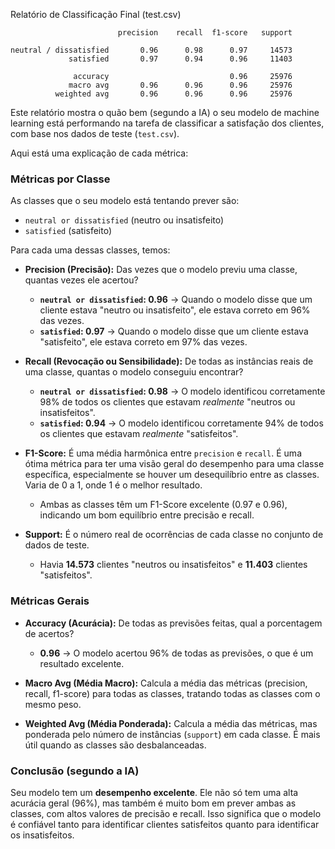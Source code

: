 Relatório de Classificação Final (test.csv)
 ```csv
                         precision    recall  f1-score   support

neutral / dissatisfied       0.96      0.98      0.97     14573
              satisfied       0.97      0.94      0.96     11403

               accuracy                           0.96     25976
              macro avg       0.96      0.96      0.96     25976
           weighted avg       0.96      0.96      0.96     25976
```

Este relatório mostra o quão bem (segundo a IA) o seu modelo de machine learning está performando na tarefa de classificar a satisfação dos clientes, com base nos dados de teste (`test.csv`).

Aqui está uma explicação de cada métrica:

### **Métricas por Classe**

As classes que o seu modelo está tentando prever são:
* `neutral or dissatisfied` (neutro ou insatisfeito)
* `satisfied` (satisfeito)

Para cada uma dessas classes, temos:

* **Precision (Precisão):** Das vezes que o modelo previu uma classe, quantas vezes ele acertou?
    * **`neutral or dissatisfied`: 0.96** -> Quando o modelo disse que um cliente estava "neutro ou insatisfeito", ele estava correto em 96% das vezes.
    * **`satisfied`: 0.97** -> Quando o modelo disse que um cliente estava "satisfeito", ele estava correto em 97% das vezes.

* **Recall (Revocação ou Sensibilidade):** De todas as instâncias reais de uma classe, quantas o modelo conseguiu encontrar?
    * **`neutral or dissatisfied`: 0.98** -> O modelo identificou corretamente 98% de todos os clientes que estavam *realmente* "neutros ou insatisfeitos".
    * **`satisfied`: 0.94** -> O modelo identificou corretamente 94% de todos os clientes que estavam *realmente* "satisfeitos".

* **F1-Score:** É uma média harmônica entre `precision` e `recall`. É uma ótima métrica para ter uma visão geral do desempenho para uma classe específica, especialmente se houver um desequilíbrio entre as classes. Varia de 0 a 1, onde 1 é o melhor resultado.
    * Ambas as classes têm um F1-Score excelente (0.97 e 0.96), indicando um bom equilíbrio entre precisão e recall.

* **Support:** É o número real de ocorrências de cada classe no conjunto de dados de teste.
    * Havia **14.573** clientes "neutros ou insatisfeitos" e **11.403** clientes "satisfeitos".

### **Métricas Gerais**

* **Accuracy (Acurácia):** De todas as previsões feitas, qual a porcentagem de acertos?
    * **0.96** -> O modelo acertou 96% de todas as previsões, o que é um resultado excelente.

* **Macro Avg (Média Macro):** Calcula a média das métricas (precision, recall, f1-score) para todas as classes, tratando todas as classes com o mesmo peso.

* **Weighted Avg (Média Ponderada):** Calcula a média das métricas, mas ponderada pelo número de instâncias (`support`) em cada classe. É mais útil quando as classes são desbalanceadas.

### **Conclusão (segundo a IA)**

Seu modelo tem um **desempenho excelente**. Ele não só tem uma alta acurácia geral (96%), mas também é muito bom em prever ambas as classes, com altos valores de precisão e recall. Isso significa que o modelo é confiável tanto para identificar clientes satisfeitos quanto para identificar os insatisfeitos.